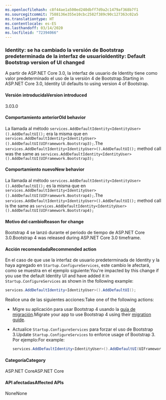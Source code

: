```yaml
---
ms.openlocfilehash: c8f44ae1a500ed240dbff7d9a2c1479af368b7f1
ms.sourcegitcommit: 7588136e355e10cbc2582f389c90c127363c02a5
ms.translationtype: HT
ms.contentlocale: es-ES
ms.lasthandoff: 03/14/2020
ms.locfileid: "72394066"
---
```

### <a name="identity-default-bootstrap-version-of-ui-changed"></a><span data-ttu-id="b0d1d-101">Identity: se ha cambiado la versión de Bootstrap predeterminada de la interfaz de usuario</span><span class="sxs-lookup"><span data-stu-id="b0d1d-101">Identity: Default Bootstrap version of UI changed</span></span>

<span data-ttu-id="b0d1d-102">A partir de ASP.NET Core 3.0, la interfaz de usuario de Identity tiene como valor predeterminado el uso de la versión 4 de Bootstrap.</span><span class="sxs-lookup"><span data-stu-id="b0d1d-102">Starting in ASP.NET Core 3.0, Identity UI defaults to using version 4 of Bootstrap.</span></span>

#### <a name="version-introduced"></a><span data-ttu-id="b0d1d-103">Versión introducida</span><span class="sxs-lookup"><span data-stu-id="b0d1d-103">Version introduced</span></span>

<span data-ttu-id="b0d1d-104">3.0</span><span class="sxs-lookup"><span data-stu-id="b0d1d-104">3.0</span></span>

#### <a name="old-behavior"></a><span data-ttu-id="b0d1d-105">Comportamiento anterior</span><span class="sxs-lookup"><span data-stu-id="b0d1d-105">Old behavior</span></span>

<span data-ttu-id="b0d1d-106">La llamada al método `services.AddDefaultIdentity<IdentityUser>().AddDefaultUI();` era la misma que en `services.AddDefaultIdentity<IdentityUser>().AddDefaultUI(UIFramework.Bootstrap3);`.</span><span class="sxs-lookup"><span data-stu-id="b0d1d-106">The `services.AddDefaultIdentity<IdentityUser>().AddDefaultUI();` method call was the same as `services.AddDefaultIdentity<IdentityUser>().AddDefaultUI(UIFramework.Bootstrap3);`</span></span>

#### <a name="new-behavior"></a><span data-ttu-id="b0d1d-107">Comportamiento nuevo</span><span class="sxs-lookup"><span data-stu-id="b0d1d-107">New behavior</span></span>

<span data-ttu-id="b0d1d-108">La llamada al método `services.AddDefaultIdentity<IdentityUser>().AddDefaultUI();` es la misma que en `services.AddDefaultIdentity<IdentityUser>().AddDefaultUI(UIFramework.Bootstrap4);`.</span><span class="sxs-lookup"><span data-stu-id="b0d1d-108">The `services.AddDefaultIdentity<IdentityUser>().AddDefaultUI();` method call is the same as `services.AddDefaultIdentity<IdentityUser>().AddDefaultUI(UIFramework.Bootstrap4);`</span></span>

#### <a name="reason-for-change"></a><span data-ttu-id="b0d1d-109">Motivo del cambio</span><span class="sxs-lookup"><span data-stu-id="b0d1d-109">Reason for change</span></span>

<span data-ttu-id="b0d1d-110">Bootstrap 4 se lanzó durante el periodo de tiempo de ASP.NET Core 3.0.</span><span class="sxs-lookup"><span data-stu-id="b0d1d-110">Bootstrap 4 was released during ASP.NET Core 3.0 timeframe.</span></span>

#### <a name="recommended-action"></a><span data-ttu-id="b0d1d-111">Acción recomendada</span><span class="sxs-lookup"><span data-stu-id="b0d1d-111">Recommended action</span></span>

<span data-ttu-id="b0d1d-112">En el caso de que use la interfaz de usuario predeterminada de Identity y la haya agregado en `Startup.ConfigureServices`, este cambio le afectará, como se muestra en el ejemplo siguiente:</span><span class="sxs-lookup"><span data-stu-id="b0d1d-112">You're impacted by this change if you use the default Identity UI and have added it in `Startup.ConfigureServices` as shown in the following example:</span></span>

```csharp
services.AddDefaultIdentity<IdentityUser>().AddDefaultUI();
```

<span data-ttu-id="b0d1d-113">Realice una de las siguientes acciones:</span><span class="sxs-lookup"><span data-stu-id="b0d1d-113">Take one of the following actions:</span></span>

- <span data-ttu-id="b0d1d-114">Migre su aplicación para usar Bootstrap 4 usando la [guía de migración](https://getbootstrap.com/docs/4.0/migration).</span><span class="sxs-lookup"><span data-stu-id="b0d1d-114">Migrate your app to use Bootstrap 4 using their [migration guide](https://getbootstrap.com/docs/4.0/migration).</span></span>
- <span data-ttu-id="b0d1d-115">Actualice `Startup.ConfigureServices` para forzar el uso de Bootstrap 3.</span><span class="sxs-lookup"><span data-stu-id="b0d1d-115">Update `Startup.ConfigureServices` to enforce usage of Bootstrap 3.</span></span> <span data-ttu-id="b0d1d-116">Por ejemplo:</span><span class="sxs-lookup"><span data-stu-id="b0d1d-116">For example:</span></span>

    ```csharp
    services.AddDefaultIdentity<IdentityUser>().AddDefaultUI(UIFramework.Bootstrap3);
    ```

#### <a name="category"></a><span data-ttu-id="b0d1d-117">Categoría</span><span class="sxs-lookup"><span data-stu-id="b0d1d-117">Category</span></span>

<span data-ttu-id="b0d1d-118">ASP.NET Core</span><span class="sxs-lookup"><span data-stu-id="b0d1d-118">ASP.NET Core</span></span>

#### <a name="affected-apis"></a><span data-ttu-id="b0d1d-119">API afectadas</span><span class="sxs-lookup"><span data-stu-id="b0d1d-119">Affected APIs</span></span>

<span data-ttu-id="b0d1d-120">None</span><span class="sxs-lookup"><span data-stu-id="b0d1d-120">None</span></span>

<!-- 

#### Affected APIs

Not detectable via API analysis

-->
